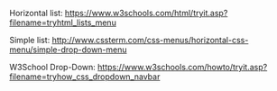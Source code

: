 Horizontal list:
https://www.w3schools.com/html/tryit.asp?filename=tryhtml_lists_menu

Simple list:
http://www.cssterm.com/css-menus/horizontal-css-menu/simple-drop-down-menu

W3School Drop-Down:
https://www.w3schools.com/howto/tryit.asp?filename=tryhow_css_dropdown_navbar